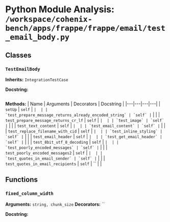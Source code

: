 # Python Module Analysis: `/workspace/cohenix-bench/apps/frappe/frappe/email/test_email_body.py`

## Classes

### `TestEmailBody`
**Inherits:** `IntegrationTestCase`


**Docstring:**
```

```

**Methods:**
| Name | Arguments | Decorators | Docstring |
|---|---|---|---|
| `setUp` | `self` | `` |  |
| `test_prepare_message_returns_already_encoded_string` | `self` | `` |  |
| `test_prepare_message_returns_cr_lf` | `self` | `` |  |
| `test_image` | `self` | `` |  |
| `test_text_content` | `self` | `` |  |
| `test_email_content` | `self` | `` |  |
| `test_replace_filename_with_cid` | `self` | `` |  |
| `test_inline_styling` | `self` | `` |  |
| `test_email_header` | `self` | `` |  |
| `test_get_email_header` | `self` | `` |  |
| `test_8bit_utf_8_decoding` | `self` | `` |  |
| `test_poorly_encoded_messages` | `self` | `` |  |
| `test_poorly_encoded_messages2` | `self` | `` |  |
| `test_quotes_in_email_sender` | `self` | `` |  |
| `test_quotes_in_email_recipients` | `self` | `` |  |





## Functions

### `fixed_column_width`
**Arguments:** `string, chunk_size`
**Decorators:** ``

**Docstring:**
```

```

